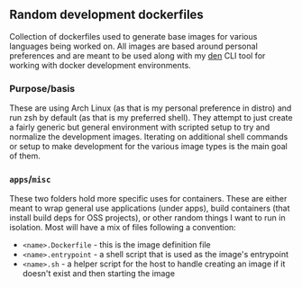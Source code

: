 ## Random development dockerfiles

Collection of dockerfiles used to generate base images for various languages being
worked on.  All images are based around personal preferences and are meant to be
used along with my [den](https://github.com/jdost/den/) CLI tool for working with
docker development environments.

### Purpose/basis

These are using Arch Linux (as that is my personal preference in distro) and run
zsh by default (as that is my preferred shell).  They attempt to just create a
fairly generic but general environment with scripted setup to try and normalize
the development images.  Iterating on additional shell commands or setup to make
development for the various image types is the main goal of them.

### `apps`/`misc`

These two folders hold more specific uses for containers.  These are
either meant to wrap general use applications (under apps), build
containers (that install build deps for OSS projects), or other random
things I want to run in isolation.  Most will have a mix of files
following a convention:

- `<name>.Dockerfile` - this is the image definition file
- `<name>.entrypoint` - a shell script that is used as the image's
  entrypoint
- `<name>.sh` - a helper script for the host to handle creating an image
  if it doesn't exist and then starting the image
